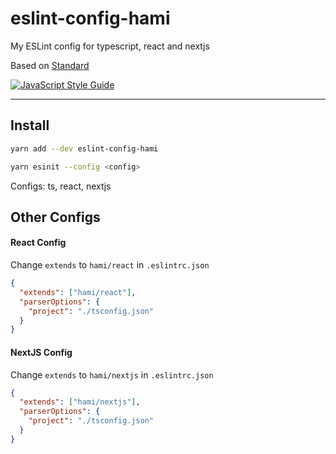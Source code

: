 # eslint-config-hami
My ESLint config for typescript, react and nextjs

Based on [Standard](https://github.com/standard/standard)

[![JavaScript Style Guide](https://img.shields.io/badge/code_style-standard-brightgreen.svg)](https://standardjs.com)

---

## Install

```bash
yarn add --dev eslint-config-hami
```

```bash
yarn esinit --config <config>
```
Configs: ts, react, nextjs


## Other Configs
#### React Config

Change `extends` to `hami/react` in `.eslintrc.json`
```json
{
  "extends": ["hami/react"],
  "parserOptions": {
    "project": "./tsconfig.json"
  }
}
```

#### NextJS Config

Change `extends` to `hami/nextjs` in `.eslintrc.json`
```json
{
  "extends": ["hami/nextjs"],
  "parserOptions": {
    "project": "./tsconfig.json"
  }
}
```
